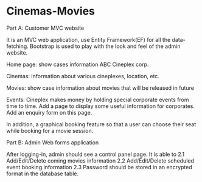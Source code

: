 # Cinemas-Movies
Part A: Customer MVC website

It is an MVC web application, use Entity Framework(EF) for all the data-fetching. Bootstrap is used to play with the look and feel of the admin website. 

Home page: show cases information ABC Cineplex corp.

Cinemas: information about various cineplexes, location, etc. 

Movies: show case information about movies that will be released in future

Events: Cineplex makes money by holding special corporate events from time to time. Add a page to display some useful information for corporates. Add an 
enquiry form on this page. 

In addition, a graphical booking feature so that a user can choose their seat while booking for a movie session.


Part B: Admin Web forms application

After logging-in, admin should see a control panel page. It is able to 
2.1 Add/Edit/Delete coming movies information 
2.2 Add/Edit/Delete scheduled event booking information 
2.3 Password should be stored in an encrypted format in the database table. 
